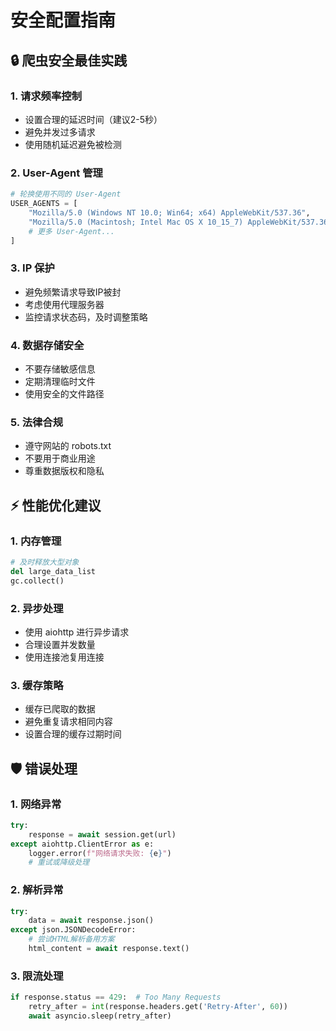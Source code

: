 # 安全配置指南

## 🔒 爬虫安全最佳实践

### 1. 请求频率控制
- 设置合理的延迟时间（建议2-5秒）
- 避免并发过多请求
- 使用随机延迟避免被检测

### 2. User-Agent 管理
```python
# 轮换使用不同的 User-Agent
USER_AGENTS = [
    "Mozilla/5.0 (Windows NT 10.0; Win64; x64) AppleWebKit/537.36",
    "Mozilla/5.0 (Macintosh; Intel Mac OS X 10_15_7) AppleWebKit/537.36",
    # 更多 User-Agent...
]
```

### 3. IP 保护
- 避免频繁请求导致IP被封
- 考虑使用代理服务器
- 监控请求状态码，及时调整策略

### 4. 数据存储安全
- 不要存储敏感信息
- 定期清理临时文件
- 使用安全的文件路径

### 5. 法律合规
- 遵守网站的 robots.txt
- 不要用于商业用途
- 尊重数据版权和隐私

## ⚡ 性能优化建议

### 1. 内存管理
```python
# 及时释放大型对象
del large_data_list
gc.collect()
```

### 2. 异步处理
- 使用 aiohttp 进行异步请求
- 合理设置并发数量
- 使用连接池复用连接

### 3. 缓存策略
- 缓存已爬取的数据
- 避免重复请求相同内容
- 设置合理的缓存过期时间

## 🛡️ 错误处理

### 1. 网络异常
```python
try:
    response = await session.get(url)
except aiohttp.ClientError as e:
    logger.error(f"网络请求失败: {e}")
    # 重试或降级处理
```

### 2. 解析异常
```python
try:
    data = await response.json()
except json.JSONDecodeError:
    # 尝试HTML解析备用方案
    html_content = await response.text()
```

### 3. 限流处理
```python
if response.status == 429:  # Too Many Requests
    retry_after = int(response.headers.get('Retry-After', 60))
    await asyncio.sleep(retry_after)
```
